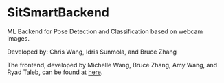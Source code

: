 # SitSmartBackend
ML Backend for Pose Detection and Classification based on webcam images. 

Developed by: Chris Wang, Idris Sunmola, and Bruce Zhang

The frontend, developed by Michelle Wang, Bruce Zhang, Amy Wang, and Ryad Taleb, can be found at [here](https://github.com/michellewww/webapp-posture-detection).
